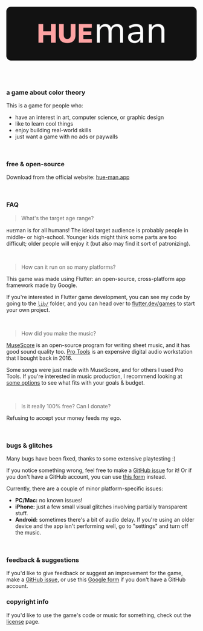 ![hueman logo](.github/hueman.gif)

<br><br>

### a game about color theory

This is a game for people who:

- have an interest in art, computer science, or graphic design
- like to learn cool things
- enjoy building real-world skills
- just want a game with no ads or paywalls

<br>

### free & open-source

Download from the official website: [hue-man.app](https://hue-man.app/)

<br>

### FAQ

> What's the target age range?

ʜᴜᴇman is for all humans! The ideal target audience is probably people in middle- or high-school. Younger kids might think some parts are too difficult; older people will enjoy it (but also may find it sort of patronizing).

<br>

> How can it run on so many platforms?

This game was made using Flutter: an open-source, cross-platform app framework made by Google.

If you're interested in Flutter game development, you can see my code by going to the [`lib/`](lib/) folder, and you can head over to [flutter.dev/games](https://flutter.dev/games) to start your own project.

<br>

> How did you make the music?

[MuseScore](https://musescore.org/) is an open-source program for writing sheet music, and it has good sound quality too. [Pro Tools](https://www.avid.com/pro-tools) is an expensive digital audio workstation that I bought back in 2016.

Some songs were just made with MuseScore, and for others I used Pro Tools. If you're interested in music production, I recommend looking at [some options](https://www.google.com/search?q=digital+audio+workstation+options) to see what fits with your goals & budget.

<br>

> Is it really 100% free? Can I donate?

Refusing to accept your money feeds my ego.

<br>

### bugs & glitches

Many bugs have been fixed, thanks to some extensive playtesting :)

If you notice something wrong, feel free to make a [GitHub issue](https://github.com/nate-thegrate/hueman/issues/new?template=report-a-bug.md) for it! Or if you don't have a GitHub account, you can use [this form](https://docs.google.com/forms/d/e/1FAIpQLScZgqN19eIaV-MBxDuOAkcLfsZs7HHS_Wu_PCJVdTPBVC9Bkg/viewform) instead.

Currently, there are a couple of minor platform-specific issues:

- **PC/Mac:** no known issues!
- **iPhone:** just a few small visual glitches involving partially transparent stuff.
- **Android:** sometimes there's a bit of audio delay. If you're using an older device and the app isn't performing well, go to "settings" and turn off the music.

<br>

### feedback & suggestions

If you'd like to give feedback or suggest an improvement for the game, make a [GitHub issue](https://github.com/nate-thegrate/hueman/issues/new?template=anything.md), or use this [Google form](https://docs.google.com/forms/d/e/1FAIpQLScZgqN19eIaV-MBxDuOAkcLfsZs7HHS_Wu_PCJVdTPBVC9Bkg/viewform) if you don't have a GitHub account.

### copyright info

If you'd like to use the game's code or music for something, check out the [license](LICENSE.md) page.
